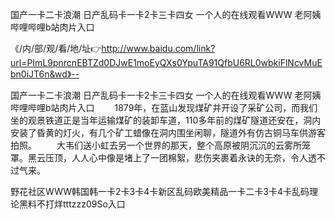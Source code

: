 国产一卡二卡浪潮
日产乱码卡一卡2卡三卡四女
一个人的在线观看WWW
老阿姨哔哩哔哩b站肉片入口


《/内/部/观/看/地/址👉http://www.baidu.com/link?url=PImL9pnrcnEBTZd0DJwE1moEyQXs0YpuTA91QfbU6RL0wbkiFlNcvMuEbn0iJT6n&wd》--

国产一卡二卡浪潮
日产乱码卡一卡2卡三卡四女
一个人的在线观看WWW
老阿姨哔哩哔哩b站肉片入口
　　1879年，在蓝山发现煤矿并开设了采矿公司，而我们坐的观景铁道正是当年运输煤矿的装卸车道，110多年前的煤矿隧道还安在，洞内安装了昏黄的灯火，有几个矿工蜡像在洞内围坐闲聊，隧道外有仿古铜马车供游客拍照。
　　大韦们送小虹去另一个世界的那天，整个高原被阴沉沉的云雾所笼罩。黑云压顶，人人心中像是堵上了一团棉絮，悲伤夹裹着永诀的无奈，令人透不过气来。





野花社区WWW韩国韩一卡2卡3卡4卡新区乱码欧美精品一卡二卡3卡4卡乱码理论黑料不打烊tttzzz09So入口
